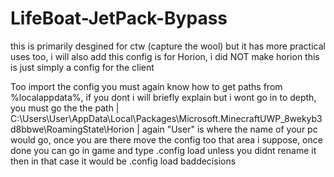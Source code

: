 # LifeBoat-JetPack-Bypass
this is primarily desgined for ctw (capture the wool) but it has more practical uses too, i will also add this config is for Horion, i did NOT make horion this is just simply a config  for the client

Too import the config you must again know how to get paths from %localappdata%, if you dont i will briefly explain but i wont go in to depth, you must go the the path | C:\Users\User\AppData\Local\Packages\Microsoft.MinecraftUWP_8wekyb3d8bbwe\RoamingState\Horion | again "User" is where the name of your pc would go, once you are there move the config too that area i suppose, once done you can go in game and type .config load <whatever you renamed it too> unless you didnt rename it then in that case it would be .config load baddecisions
